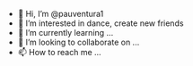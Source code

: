 - 👋 Hi, I’m @pauventura1
- 👀 I’m interested in dance, create new friends
- 🌱 I’m currently learning ...
- 💞️ I’m looking to collaborate on ...
- 📫 How to reach me ...

<!---
pauventura1/pauventura1 is a ✨ special ✨ repository because its `README.md` (this file) appears on your GitHub profile.
You can click the Preview link to take a look at your changes.
--->
